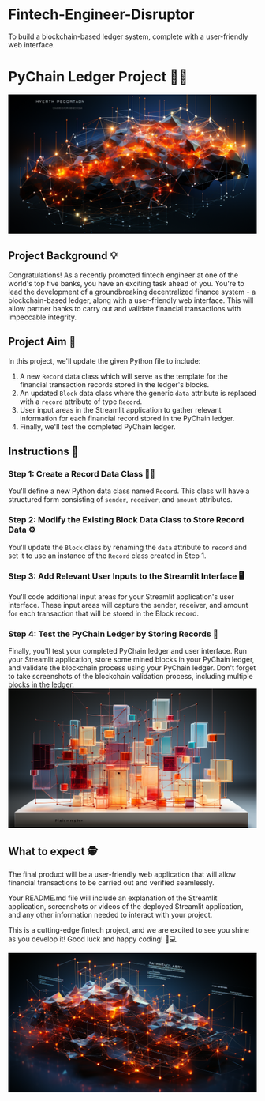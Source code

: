 # Fintech-Engineer-Disruptor
To build a blockchain-based ledger system, complete with a user-friendly web interface.

# PyChain Ledger Project 💼🔗
![Alt text](Instructions/Images/FEDimage.png)
## Project Background 💡

Congratulations! As a recently promoted fintech engineer at one of the world's top five banks, you have an exciting task ahead of you. You're to lead the development of a groundbreaking decentralized finance system - a blockchain-based ledger, along with a user-friendly web interface. This will allow partner banks to carry out and validate financial transactions with impeccable integrity.

## Project Aim 🎯

In this project, we'll update the given Python file to include:

1. A new `Record` data class which will serve as the template for the financial transaction records stored in the ledger's blocks.
2. An updated `Block` data class where the generic `data` attribute is replaced with a `record` attribute of type `Record`.
3. User input areas in the Streamlit application to gather relevant information for each financial record stored in the PyChain ledger.
4. Finally, we'll test the completed PyChain ledger.

## Instructions 📝

### Step 1: Create a Record Data Class 👩‍💻

You'll define a new Python data class named `Record`. This class will have a structured form consisting of `sender`, `receiver`, and `amount` attributes. 

### Step 2: Modify the Existing Block Data Class to Store Record Data ⚙️

You'll update the `Block` class by renaming the `data` attribute to `record` and set it to use an instance of the `Record` class created in Step 1.

### Step 3: Add Relevant User Inputs to the Streamlit Interface 🖥️

You'll code additional input areas for your Streamlit application's user interface. These input areas will capture the sender, receiver, and amount for each transaction that will be stored in the Block record. 

### Step 4: Test the PyChain Ledger by Storing Records 🧪

Finally, you'll test your completed PyChain ledger and user interface. Run your Streamlit application, store some mined blocks in your PyChain ledger, and validate the blockchain process using your PyChain ledger. Don't forget to take screenshots of the blockchain validation process, including multiple blocks in the ledger.
![Alt text](Instructions/Images/FED2image.png)
## What to expect 🕵️

The final product will be a user-friendly web application that will allow financial transactions to be carried out and verified seamlessly. 

Your README.md file will include an explanation of the Streamlit application, screenshots or videos of the deployed Streamlit application, and any other information needed to interact with your project.

This is a cutting-edge fintech project, and we are excited to see you shine as you develop it! Good luck and happy coding! 🚀💻

![Alt text](Instructions/Images/FED3image.png)